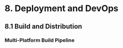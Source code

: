 # 8. Deployment and DevOps

## 8.1 Build and Distribution

### Multi-Platform Build Pipeline
```yaml